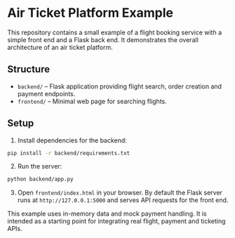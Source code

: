 # Air Ticket Platform Example

This repository contains a small example of a flight booking service with a simple front end and a Flask back end. It demonstrates the overall architecture of an air ticket platform.

## Structure

- `backend/` – Flask application providing flight search, order creation and payment endpoints.
- `frontend/` – Minimal web page for searching flights.

## Setup

1. Install dependencies for the backend:

```bash
pip install -r backend/requirements.txt
```

2. Run the server:

```bash
python backend/app.py
```

3. Open `frontend/index.html` in your browser. By default the Flask server runs at `http://127.0.0.1:5000` and serves API requests for the front end.

This example uses in-memory data and mock payment handling. It is intended as a starting point for integrating real flight, payment and ticketing APIs.
